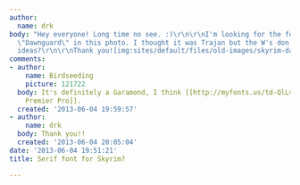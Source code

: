 ```yaml
---
author:
  name: drk
body: "Hey everyone! Long time no see. :)\r\n\r\nI'm looking for the font that says
  \"Dawnguard\" in this photo. I thought it was Trajan but the W's don't match. Any
  ideas?\r\n\r\nThank you![img:sites/default/files/old-images/skyrim-dawnguard_5189.jpg]"
comments:
- author:
    name: Birdseeding
    picture: 121722
  body: It's definitely a Garamond, I think [[http://myfonts.us/td-QlLvHQ|Garamond
    Premier Pro]].
  created: '2013-06-04 19:59:57'
- author:
    name: drk
  body: Thank you!!
  created: '2013-06-04 20:05:04'
date: '2013-06-04 19:51:21'
title: Serif font for Skyrim?

---
```

